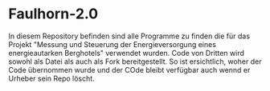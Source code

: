 # Faulhorn-2.0
In diesem Repository befinden sind alle Programme zu finden die für das Projekt "Messung und Steuerung der Energieversorgung eines energieautarken Berghotels" verwendet wurden. Code von Dritten wird sowohl als Datei als auch als Fork bereitgestellt. So ist ersichtlich, woher der Code übernommen wurde und der COde bleibt verfügbar auch wennd er Urheber sein Repo löscht.

